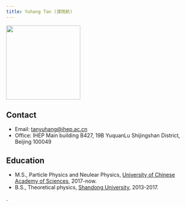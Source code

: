 ```yaml
---
title: Yuhang Tan (谭雨航)
---
```



<img src="/images/Yuhang_Tan.jpg" width="200"/>

## Contact 
- Email: tanyuhang@ihep.ac.cn 
- Office: IHEP Main building B427, 19B YuquanLu Shijingshan District, Beijing 100049


## Education
- M.S., Particle Physics and Neulear Physics, [University of Chinese Academy of Sciences](http://www.ucas.ac.cn/), 2017-now.
- B.S., Theoretical physics, [Shandong University](http://www.sdu.edu.cn/), 2013-2017. 

.



